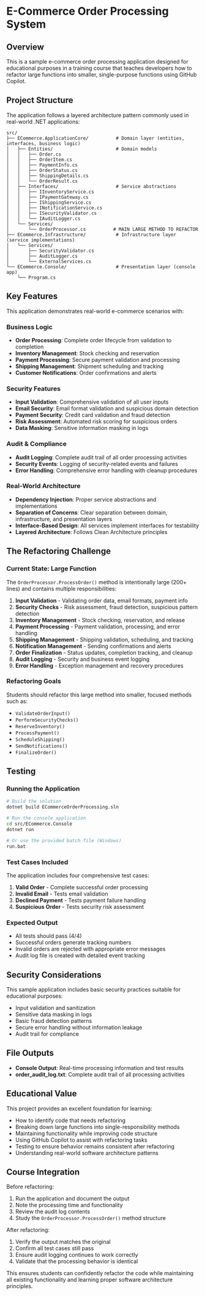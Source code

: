 # E-Commerce Order Processing System

## Overview

This is a sample e-commerce order processing application designed for educational purposes in a training course that teaches developers how to refactor large functions into smaller, single-purpose functions using GitHub Copilot.

## Project Structure

The application follows a layered architecture pattern commonly used in real-world .NET applications:

```
src/
├── ECommerce.ApplicationCore/          # Domain layer (entities, interfaces, business logic)
│   ├── Entities/                       # Domain models
│   │   ├── Order.cs
│   │   ├── OrderItem.cs
│   │   ├── PaymentInfo.cs
│   │   ├── OrderStatus.cs
│   │   ├── ShippingDetails.cs
│   │   └── OrderResult.cs
│   ├── Interfaces/                     # Service abstractions
│   │   ├── IInventoryService.cs
│   │   ├── IPaymentGateway.cs
│   │   ├── IShippingService.cs
│   │   ├── INotificationService.cs
│   │   ├── ISecurityValidator.cs
│   │   └── IAuditLogger.cs
│   └── Services/
│       └── OrderProcessor.cs          # MAIN LARGE METHOD TO REFACTOR
├── ECommerce.Infrastructure/           # Infrastructure layer (service implementations)
│   └── Services/
│       ├── SecurityValidator.cs
│       ├── AuditLogger.cs
│       └── ExternalServices.cs
└── ECommerce.Console/                  # Presentation layer (console app)
    └── Program.cs
```

## Key Features

This application demonstrates real-world e-commerce scenarios with:

### Business Logic

- **Order Processing**: Complete order lifecycle from validation to completion
- **Inventory Management**: Stock checking and reservation
- **Payment Processing**: Secure payment validation and processing
- **Shipping Management**: Shipment scheduling and tracking
- **Customer Notifications**: Order confirmations and alerts

### Security Features

- **Input Validation**: Comprehensive validation of all user inputs
- **Email Security**: Email format validation and suspicious domain detection
- **Payment Security**: Credit card validation and fraud detection
- **Risk Assessment**: Automated risk scoring for suspicious orders
- **Data Masking**: Sensitive information masking in logs

### Audit & Compliance

- **Audit Logging**: Complete audit trail of all order processing activities
- **Security Events**: Logging of security-related events and failures
- **Error Handling**: Comprehensive error handling with cleanup procedures

### Real-World Architecture

- **Dependency Injection**: Proper service abstractions and implementations
- **Separation of Concerns**: Clear separation between domain, infrastructure, and presentation layers
- **Interface-Based Design**: All services implement interfaces for testability
- **Layered Architecture**: Follows Clean Architecture principles

## The Refactoring Challenge

### Current State: Large Function

The `OrderProcessor.ProcessOrder()` method is intentionally large (200+ lines) and contains multiple responsibilities:

1. **Input Validation** - Validating order data, email formats, payment info
2. **Security Checks** - Risk assessment, fraud detection, suspicious pattern detection  
3. **Inventory Management** - Stock checking, reservation, and release
4. **Payment Processing** - Payment validation, processing, and error handling
5. **Shipping Management** - Shipping validation, scheduling, and tracking
6. **Notification Management** - Sending confirmations and alerts
7. **Order Finalization** - Status updates, completion tracking, and cleanup
8. **Audit Logging** - Security and business event logging
9. **Error Handling** - Exception management and recovery procedures

### Refactoring Goals

Students should refactor this large method into smaller, focused methods such as:

- `ValidateOrderInput()`
- `PerformSecurityChecks()`
- `ReserveInventory()`
- `ProcessPayment()`
- `ScheduleShipping()`
- `SendNotifications()`
- `FinalizeOrder()`

## Testing

### Running the Application

```bash
# Build the solution
dotnet build ECommerceOrderProcessing.sln

# Run the console application
cd src/ECommerce.Console
dotnet run

# Or use the provided batch file (Windows)
run.bat
```

### Test Cases Included

The application includes four comprehensive test cases:

1. **Valid Order** - Complete successful order processing
2. **Invalid Email** - Tests email validation
3. **Declined Payment** - Tests payment failure handling
4. **Suspicious Order** - Tests security risk assessment

### Expected Output

- All tests should pass (4/4)
- Successful orders generate tracking numbers
- Invalid orders are rejected with appropriate error messages
- Audit log file is created with detailed event tracking

## Security Considerations

This sample application includes basic security practices suitable for educational purposes:

- Input validation and sanitization
- Sensitive data masking in logs
- Basic fraud detection patterns
- Secure error handling without information leakage
- Audit trail for compliance

## File Outputs

- **Console Output**: Real-time processing information and test results
- **order_audit_log.txt**: Complete audit trail of all processing activities

## Educational Value

This project provides an excellent foundation for learning:

- How to identify code that needs refactoring
- Breaking down large functions into single-responsibility methods
- Maintaining functionality while improving code structure
- Using GitHub Copilot to assist with refactoring tasks
- Testing to ensure behavior remains consistent after refactoring
- Understanding real-world software architecture patterns

## Course Integration

Before refactoring:

1. Run the application and document the output
2. Note the processing time and functionality
3. Review the audit log contents
4. Study the `OrderProcessor.ProcessOrder()` method structure

After refactoring:

1. Verify the output matches the original
2. Confirm all test cases still pass
3. Ensure audit logging continues to work correctly
4. Validate that the processing behavior is identical

This ensures students can confidently refactor the code while maintaining all existing functionality and learning proper software architecture principles.
